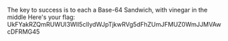 The key to success is to each a Base-64 Sandwich, with vinegar in the middle
Here's your flag:
UkFYakRZQmRUWUI3Wll5clIydWJpTjkwRVg5dFhZUmJFMUZ0WmJJMVAwcDFRMG45
